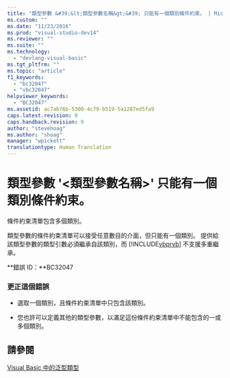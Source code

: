 ```yaml
---
title: "類型參數 &#39;&lt;類型參數名稱&gt;&#39; 只能有一個類別條件約束。 | Microsoft Docs"
ms.custom: ""
ms.date: "11/23/2016"
ms.prod: "visual-studio-dev14"
ms.reviewer: ""
ms.suite: ""
ms.technology: 
  - "devlang-visual-basic"
ms.tgt_pltfrm: ""
ms.topic: "article"
f1_keywords: 
  - "bc32047"
  - "vbc32047"
helpviewer_keywords: 
  - "BC32047"
ms.assetid: ac7ab76b-5300-4c79-b519-5a1287ed5fa9
caps.latest.revision: 9
caps.handback.revision: 9
author: "stevehoag"
ms.author: "shoag"
manager: "wpickett"
translationtype: Human Translation
---
```

# 類型參數 &#39;&lt;類型參數名稱&gt;&#39; 只能有一個類別條件約束。
條件約束清單包含多個類別。  
  
 類型參數的條件約束清單可以接受任意數目的介面，但只能有一個類別。 提供給該類型參數的類型引數必須繼承自該類別，而 [!INCLUDE[vbprvb](../../csharp/programming-guide/concepts/linq/includes/vbprvb_md.md)] 不支援多重繼承。  
  
 **錯誤 ID：**BC32047  
  
### 更正這個錯誤  
  
-   選取一個類別，且條件約束清單中只包含該類別。  
  
-   您也許可以定義其他的類型參數，以滿足這份條件約束清單中不能包含的一或多個類別。  
  
## 請參閱  
 [Visual Basic 中的泛型類型](../../visual-basic/programming-guide/language-features/data-types/generic-types.md)